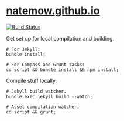 # [natemow.github.io](http://natemow.github.io/)

[![Build Status](https://travis-ci.org/natemow/natemow.github.io.svg?branch=master)](https://travis-ci.org/natemow/natemow.github.io)

Get set up for local compilation and building:

    # For Jekyll:
    bundle install;

    # For Compass and Grunt tasks:
    cd script && bundle install && npm install;

Compile stuff locally:

    # Jekyll build watcher.
    bundle exec jekyll build --watch;

    # Asset compilation watcher.
    cd script && grunt;
